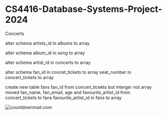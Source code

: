 # CS4416-Database-Systems-Project-2024
Concerts

alter schema
artists_id in albums to array

alter schema
album_id in song to array

alter schema
artist_id in concerts to array

alter schema
fan_id in concet_tickets to array
seat_number in concert_tickets to array

create new table fans
fan_id from concert_ticekts but interger not array
moved fan_name, fan_email, age and favourite_artist_id from concert_tickets to fans
favourite_artist_id in fans to array

<img src="https://i.countdownmail.com/3p1e6t.gif" border="0" alt="countdownmail.com"/>
